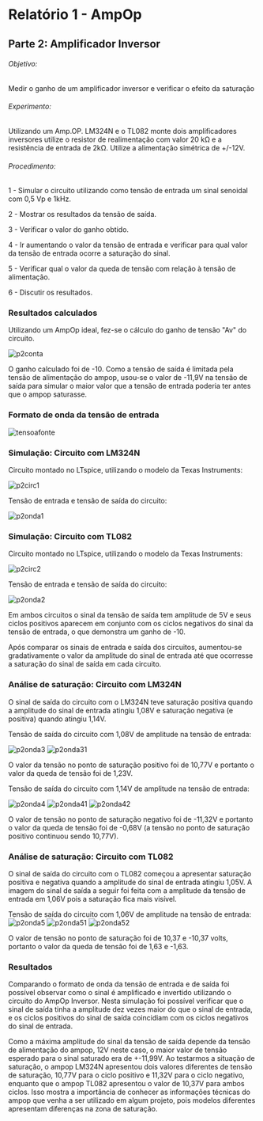 # Relatório 1 - AmpOp

## Parte 2: Amplificador Inversor

###### Objetivo:

Medir o ganho de um amplificador inversor e verificar o efeito da saturação

###### Experimento:

Utilizando um Amp.OP. LM324N e o TL082 monte dois amplificadores inversores utilize o resistor de realimentação com valor 20 kΩ e a resistência de entrada de 2kΩ. Utilize a alimentação simétrica de +/-12V.

###### Procedimento:

1 - Simular o circuito utilizando como tensão de entrada um sinal senoidal com 0,5 Vp e 1kHz.

2 - Mostrar os resultados da tensão de saída.

3 - Verificar o valor do ganho obtido.

4 - Ir aumentando o valor da tensão de entrada e verificar para qual valor da tensão de entrada ocorre a saturação do sinal.

5 - Verificar qual o valor da queda de tensão com relação à tensão de alimentação.

6 - Discutir os resultados.

### Resultados calculados
Utilizando um AmpOp ideal, fez-se o cálculo do ganho de tensão "Av" do circuito.

![p2conta](/resources/images/relat1/p2conta.jpg)

O ganho calculado foi de -10. Como a tensão de saída é limitada pela tensão de alimentação do ampop, usou-se o valor de -11,9V na tensão de saída para simular o maior valor que a tensão de entrada poderia ter antes que o ampop saturasse.

### Formato de onda da tensão de entrada
![tensoafonte](/resources/images/relat1/p2fonte.jpg)

### Simulação: Circuito com LM324N
Circuito montado no LTspice, utilizando o modelo da Texas Instruments:

![p2circ1](/resources/images/relat1/p2circ1.jpg)

Tensão de entrada e tensão de saída do circuito:

![p2onda1](/resources/images/relat1/p2onda1.jpg)

### Simulação: Circuito com TL082
Circuito montado no LTspice, utilizando o modelo da Texas Instruments:

![p2circ2](/resources/images/relat1/p2circ2.jpg)

Tensão de entrada e tensão de saída do circuito:

![p2onda2](/resources/images/relat1/p2onda2.jpg)

Em ambos circuitos o sinal da tensão de saída tem amplitude de 5V e seus ciclos positivos aparecem em conjunto com os ciclos negativos do sinal da tensão de entrada, o que demonstra um ganho de -10.

Após comparar os sinais de entrada e saída dos circuitos, aumentou-se gradativamente o valor da amplitude do sinal de entrada até que ocorresse a saturação do sinal de saída em cada circuito.

### Análise de saturação: Circuito com LM324N
O sinal de saída do circuito com o LM324N teve saturação positiva quando a amplitude do sinal de entrada atingiu 1,08V e saturação negativa (e positiva) quando atingiu 1,14V.

Tensão de saída do circuito com 1,08V de amplitude na tensão de entrada:

![p2onda3](/resources/images/relat1/p2onda3.jpg)
![p2onda31](/resources/images/relat1/p2onda31.jpg)

O valor da tensão no ponto de saturação positivo foi de 10,77V e portanto o valor da queda de tensão foi de 1,23V.


Tensão de saída do circuito com 1,14V de amplitude na tensão de entrada:

![p2onda4](/resources/images/relat1/p2onda4.jpg)
![p2onda41](/resources/images/relat1/p2onda41.jpg)
![p2onda42](/resources/images/relat1/p2onda42.jpg)

O valor de tensão no ponto de saturação negativo foi de -11,32V e portanto o valor da queda de tensão foi de -0,68V (a tensão no ponto de saturação positivo continuou sendo 10,77V).

### Análise de saturação: Circuito com TL082
O sinal de saída do circuito com o TL082 começou a apresentar saturação positiva e negativa quando a amplitude do sinal de entrada atingiu 1,05V. A imagem do sinal de saída a seguir foi feita com a amplitude da tensão de entrada em 1,06V pois a saturação fica mais visível.

Tensão de saída do circuito com 1,06V de amplitude na tensão de entrada:
![p2onda5](/resources/images/relat1/p2onda5.jpg)
![p2onda51](/resources/images/relat1/p2onda51.jpg)
![p2onda52](/resources/images/relat1/p2onda52.jpg)

O valor de tensão no ponto de saturação foi de 10,37 e -10,37 volts, portanto o valor da queda de tensão foi de 1,63 e -1,63.

### Resultados
Comparando o formato de onda da tensão de entrada e de saída foi possível observar como o sinal é amplificado e invertido utilizando o circuito do AmpOp Inversor. Nesta simulação foi possível verificar que o sinal de saída tinha a amplitude dez vezes maior do que o sinal de entrada, e os ciclos positivos do sinal de saída coincidiam com os ciclos negativos do sinal de entrada.

Como a máxima amplitude do sinal da tensão de saída depende da tensão de alimentação do ampop, 12V neste caso, o maior valor de tensão esperado para o sinal saturado era de +-11,99V. Ao testarmos a situação de saturação, o ampop LM324N apresentou dois valores diferentes de tensão de saturação, 10,77V para o ciclo positivo e 11,32V para o ciclo negativo, enquanto que o ampop TL082 apresentou o valor de 10,37V para ambos ciclos. Isso mostra a importância de conhecer as informações técnicas do ampop que venha a ser utilizado em algum projeto, pois modelos diferentes apresentam diferenças na zona de saturação.
